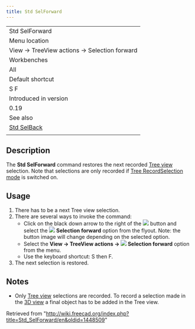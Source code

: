 ```yaml
---
title: Std SelForward
---
```


|                                             |
| ------------------------------------------- |
| Std SelForward                              |
| Menu location                               |
| View → TreeView actions → Selection forward |
| Workbenches                                 |
| All                                         |
| Default shortcut                            |
| S F                                         |
| Introduced in version                       |
| 0.19                                        |
| See also                                    |
| [Std SelBack](/Std_SelBack "Std SelBack")   |
|                                             |

## Description

The **Std SelForward** command restores the next recorded [Tree view](/Tree_view "Tree view") selection. Note that selections are only recorded if [Tree RecordSelection mode](/Std_TreeRecordSelection "Std TreeRecordSelection") is switched on.

## Usage

1. There has to be a next Tree view selection.
2. There are several ways to invoke the command:
   - Click on the black down arrow to the right of the ![](/images/Std_TreeSyncView.svg) button and select the **![](/images/Std_SelForward.svg) Selection forward** option from the flyout. Note: the button image will change depending on the selected option.
   - Select the **View → TreeView actions → ![](/images/Std_SelForward.svg) Selection forward** option from the menu.
   - Use the keyboard shortcut: S then F.
3. The next selection is restored.

## Notes

- Only [Tree view](/Tree_view "Tree view") selections are recorded. To record a selection made in the [3D view](/3D_view "3D view") a final object has to be added in the Tree view.

Retrieved from "<http://wiki.freecad.org/index.php?title=Std_SelForward/en&oldid=1448509>"
